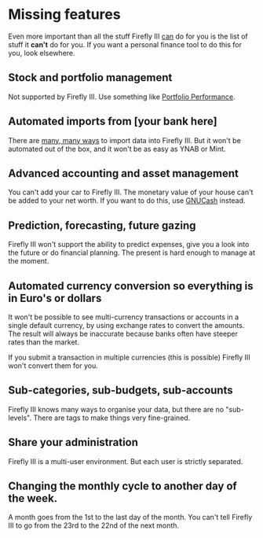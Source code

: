# Missing features

Even more important than all the stuff Firefly III [can](https://github.com/firefly-iii/docs/tree/0a50b7496c08d76e9e72f06f4f2c2212ee3f8c6e/about/introduction.md) do for you is the list of stuff it **can't** do for you. If you want a personal finance tool to do this for you, look elsewhere.

## Stock and portfolio management

Not supported by Firefly III. Use something like [Portfolio Performance](https://www.portfolio-performance.info/).

## Automated imports from \[your bank here\]

There are [many, many ways](../importing-data/introduction.md) to import data into Firefly III. But it won't be automated out of the box, and it won't be as easy as YNAB or Mint.

## Advanced accounting and asset management

You can't add your car to Firefly III. The monetary value of your house can't be added to your net worth. If you want to do this, use [GNUCash](https://gnucash.org/) instead.

## Prediction, forecasting, future gazing

Firefly III won't support the ability to predict expenses, give you a look into the future or do financial planning. The present is hard enough to manage at the moment.

## Automated currency conversion so everything is in Euro's or dollars

It won't be possible to see multi-currency transactions or accounts in a single default currency, by using exchange rates to convert the amounts. The result will always be inaccurate because banks often have steeper rates than the market.

If you submit a transaction in multiple currencies \(this is possible\) Firefly III won't convert them for you.

## Sub-categories, sub-budgets, sub-accounts

Firefly III knows many ways to organise your data, but there are no "sub-levels". There are tags to make things very fine-grained.

## Share your administration

Firefly III is a multi-user environment. But each user is strictly separated.

## Changing the monthly cycle to another day of the week.

A month goes from the 1st to the last day of the month. You can't tell Firefly III to go from the 23rd to the 22nd of the next month.

